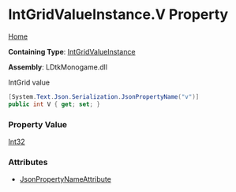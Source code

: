 # IntGridValueInstance\.V Property

[Home](../../../README.md)

**Containing Type**: [IntGridValueInstance](../README.md)

**Assembly**: LDtkMonogame\.dll

  
 IntGrid value 

```csharp
[System.Text.Json.Serialization.JsonPropertyName("v")]
public int V { get; set; }
```

### Property Value

[Int32](https://docs.microsoft.com/en-us/dotnet/api/system.int32)

### Attributes

* [JsonPropertyNameAttribute](https://docs.microsoft.com/en-us/dotnet/api/system.text.json.serialization.jsonpropertynameattribute)

